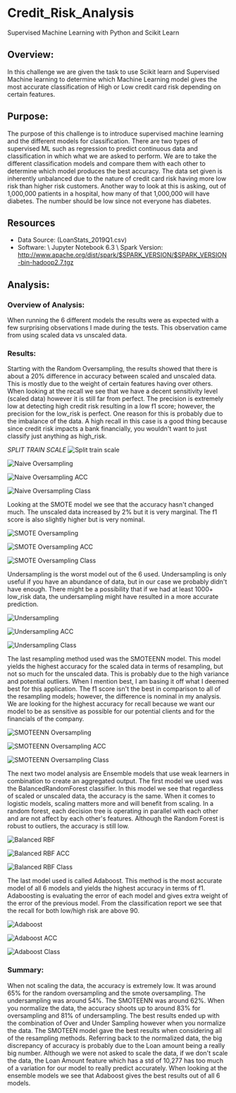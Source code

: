# Credit_Risk_Analysis
Supervised Machine Learning with Python and Scikit Learn

## Overview:
In this challenge we are given the task to use Scikit learn and Supervised Machine learning to determine which Machine Learning model gives the most accurate classification of High or Low credit card risk depending on certain features. 

## Purpose:
The purpose of this challenge is to introduce supervised machine learning and the different models for classification. There are two types of supervised ML such as regression to predict continuous data and classification in which what we are asked to perform. We are to take the different classification models and compare them with each other to determine which model produces the best accuracy. The data set given is inherently unbalanced due to the nature of credit card risk having more low risk than higher risk customers. Another way to look at this is asking, out of 1,000,000 patients in a hospital, how many of that 1,000,000 will have diabetes. The number should be low since not everyone has diabetes.            

## Resources
* Data Source: (LoanStats_2019Q1.csv)
* Software: 
\ Jupyter Notebook 6.3
\ Spark Version: http://www.apache.org/dist/spark/$SPARK_VERSION/$SPARK_VERSION-bin-hadoop2.7.tgz


## Analysis:
### Overview of Analysis:
When running the 6 different models the results were as expected with a few surprising observations I made during the tests. This observation came from using scaled data vs unscaled data.

### Results:

 Starting with the Random Oversampling, the results showed that there is about a 20% difference in accuracy between scaled and unscaled data. This is mostly due to the weight of certain features having over others. When looking at the recall we see that we have a decent sensitivity level (scaled data) however it is still far from perfect. The precision is extremely low at detecting high credit risk resulting in a low f1 score; however, the precision for the low_risk is perfect. One reason for this is probably due to the imbalance of the data. A high recall in this case is a good thing because since credit risk impacts a bank financially, you wouldn't want to just classify just anything as high_risk. 

*SPLIT TRAIN SCALE*
![Split train scale](https://github.com/lo7kyle/Credit_Risk_Analysis/blob/main/Resources/split_train_scale.PNG) 

![Naive Oversampling](https://github.com/lo7kyle/Credit_Risk_Analysis/blob/main/Resources/Naive_Oversampling.PNG) 

![Naive Oversampling ACC](https://github.com/lo7kyle/Credit_Risk_Analysis/blob/main/Resources/Naive_Oversampling_accuracy.PNG) 

![Naive Oversampling Class](https://github.com/lo7kyle/Credit_Risk_Analysis/blob/main/Resources/Naive_Oversampling_classification.PNG) 

Looking at the SMOTE model we see that the accuracy hasn't changed much. The unscaled data increased by 2% but it is very marginal. The f1 score is also slightly higher but is very nominal. 

![SMOTE Oversampling](https://github.com/lo7kyle/Credit_Risk_Analysis/blob/main/Resources/SMOTE_Oversampling.PNG) 

![SMOTE Oversampling ACC](https://github.com/lo7kyle/Credit_Risk_Analysis/blob/main/Resources/SMOTE_Oversampling_acc.PNG) 

![SMOTE Oversampling Class](https://github.com/lo7kyle/Credit_Risk_Analysis/blob/main/Resources/SMOTE_Oversampling_classification.PNG) 

Undersampling is the worst model out of the 6 used. Undersampling is only useful if you have an abundance of data, but in our case we probably didn't have enough. There might be a possibility that if we had at least 1000+ low_risk data, the undersampling might have resulted in a more accurate prediction. 

![Undersampling](https://github.com/lo7kyle/Credit_Risk_Analysis/blob/main/Resources/Undersampling.PNG) 

![Undersampling ACC](https://github.com/lo7kyle/Credit_Risk_Analysis/blob/main/Resources/SMOTEENN_acc.PNG) 

![Undersampling Class](https://github.com/lo7kyle/Credit_Risk_Analysis/blob/main/Resources/Undersampling_classification.PNG) 

The last resampling method used was the SMOTEENN model. This model yields the highest accuracy for the scaled data in terms of resampling, but not so much for the unscaled data. This is probably due to the high variance and potential outliers. When I mention best, I am basing it off what I deemed best for this application. The f1 score isn't the best in comparison to all of the resampling models; however, the difference is nominal in my analysis. We are looking for the highest accuracy for recall because we want our model to be as sensitive as possible for our potential clients and for the financials of the company.   

![SMOTEENN Oversampling](https://github.com/lo7kyle/Credit_Risk_Analysis/blob/main/Resources/SMOTEENN.PNG) 

![SMOTEENN Oversampling ACC](https://github.com/lo7kyle/Credit_Risk_Analysis/blob/main/Resources/SMOTE_Oversampling_acc.PNG) 

![SMOTEENN Oversampling Class](https://github.com/lo7kyle/Credit_Risk_Analysis/blob/main/Resources/SMOTEENN_classification.PNG) 

The next two model analysis are Ensemble models that use weak learners in combination to create an aggregated output. The first model we used was the BalancedRandomForest classifier. In this model we see that regardless of scaled or unscaled data, the accuracy is the same. When it comes to logistic models, scaling matters more and will benefit from scaling. In a random forest, each decision tree is operating in parallel with each other and are not affect by each other's features. Although the Random Forest is robust to outliers, the accuracy is still low. 

![Balanced RBF](https://github.com/lo7kyle/Credit_Risk_Analysis/blob/main/Resources/brf.PNG) 

![Balanced RBF ACC](https://github.com/lo7kyle/Credit_Risk_Analysis/blob/main/Resources/brf_acc.PNG) 

![Balanced RBF Class](https://github.com/lo7kyle/Credit_Risk_Analysis/blob/main/Resources/brf_classification.PNG) 

The last model used is called Adaboost. This method is the most accurate model of all 6 models and yields the highest accuracy in terms of f1. Adaboosting is evaluating the error of each model and gives extra weight of the error of the previous model. From the classification report we see that the recall for both low/high risk are above 90.  

![Adaboost](https://github.com/lo7kyle/Credit_Risk_Analysis/blob/main/Resources/adaboost.PNG) 

![Adaboost ACC](https://github.com/lo7kyle/Credit_Risk_Analysis/blob/main/Resources/adaboost_acc.PNG) 

![Adaboost Class](https://github.com/lo7kyle/Credit_Risk_Analysis/blob/main/Resources/adaboost_classification.PNG) 

### Summary:
When not scaling the data, the accuracy is extremely low. It was around 65% for the random oversampling and the smote oversampling. The undersampling was around 54%. The SMOTEENN was around 62%. When you normalize the data, the accuracy shoots up to around 83% for oversampling and 81% of undersampling. The best results ended up with the combination of Over and Under Sampling however when you normalize the data. The SMOTEEN model gave the best results when considering all of the resampling methods. Referring back to the normalized data, the big discrepancy of accuracy is probably due to the Loan amount being a really big number. Although we were not asked to scale the data, if we don't scale the data, the Loan Amount feature which has a std of 10,277 has too much of a variation for our model to really predict accurately. When looking at the ensemble models we see that Adaboost gives the best results out of all 6 models.

